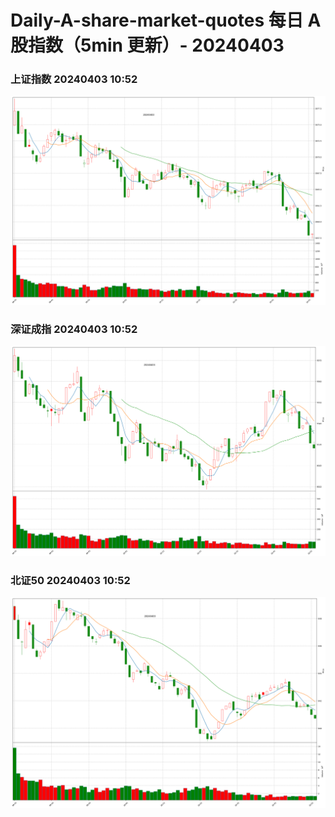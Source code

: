 
# Daily-A-share-market-quotes 每日 A 股指数（5min 更新）- 20240403

### 上证指数 20240403 10:52
![](./fig/2024/4/20240403-sh000001.png)

### 深证成指 20240403 10:52
![](./fig/2024/4/20240403-sz399001.png)

### 北证50 20240403 10:52
![](./fig/2024/4/20240403-bj899050.png)
